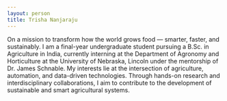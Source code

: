 ```yaml
---
layout: person
title: Trisha Nanjaraju
---
```


On a mission to transform how the world grows food — smarter, faster, and sustainably. I am a final-year undergraduate student pursuing a B.Sc. in Agriculture in India, currently interning at the Department of Agronomy and Horticulture at the University of Nebraska, Lincoln under the mentorship of Dr. James Schnable. My interests lie at the intersection of agriculture, automation, and data-driven technologies. Through hands-on research and interdisciplinary collaborations, I aim to contribute to the development of sustainable and smart agricultural systems.
